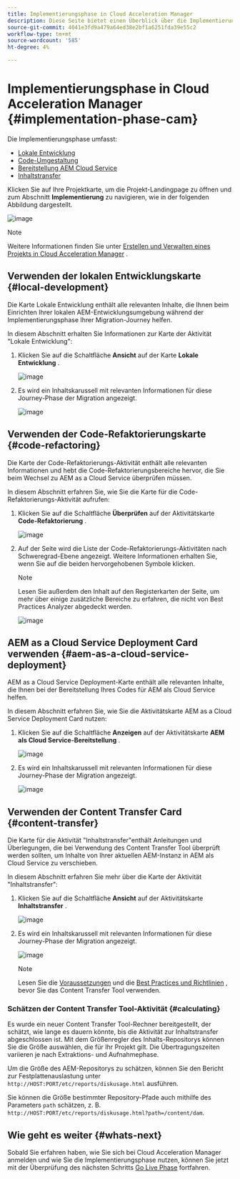 ```yaml
---
title: Implementierungsphase in Cloud Acceleration Manager
description: Diese Seite bietet einen Überblick über die Implementierungsphase in Cloud Acceleration Manager.
source-git-commit: 4041e3fd9a479a64ed38e2bf1a6251fda39e55c2
workflow-type: tm+mt
source-wordcount: '585'
ht-degree: 4%

---
```



# Implementierungsphase in Cloud Acceleration Manager {#implementation-phase-cam}

Die Implementierungsphase umfasst:

* [Lokale Entwicklung](#local-development)
* [Code-Umgestaltung](#code-refactoring)
* [Bereitstellung AEM Cloud Service](#aem-as-a-cloud-service-deployment)
* [Inhaltstransfer](#content-transfer)


Klicken Sie auf Ihre Projektkarte, um die Projekt-Landingpage zu öffnen und zum Abschnitt **Implementierung** zu navigieren, wie in der folgenden Abbildung dargestellt.

![image](/help/move-to-cloud-service/cloud-acceleration-manager/assets/implementation-1.png)

>[!NOTE]
>Weitere Informationen finden Sie unter [Erstellen und Verwalten eines Projekts in Cloud Acceleration Manager](https://experienceleague.adobe.com/docs/experience-manager-cloud-service/moving/cloud-acceleration-manager/using-cam/getting-started-cam.html?lang=en#create-project) .


## Verwenden der lokalen Entwicklungskarte {#local-development}

Die Karte Lokale Entwicklung enthält alle relevanten Inhalte, die Ihnen beim Einrichten Ihrer lokalen AEM-Entwicklungsumgebung während der Implementierungsphase Ihrer Migration-Journey helfen.

In diesem Abschnitt erhalten Sie Informationen zur Karte der Aktivität &quot;Lokale Entwicklung&quot;:

1. Klicken Sie auf die Schaltfläche **Ansicht** auf der Karte **Lokale Entwicklung** .

   ![image](/help/move-to-cloud-service/cloud-acceleration-manager/assets/implementation-2.png)

1. Es wird ein Inhaltskarussell mit relevanten Informationen für diese Journey-Phase der Migration angezeigt.

   ![image](/help/move-to-cloud-service/cloud-acceleration-manager/assets/implementation-3.png)


## Verwenden der Code-Refaktorierungskarte {#code-refactoring}

Die Karte der Code-Refaktorierungs-Aktivität enthält alle relevanten Informationen und hebt die Code-Refaktorierungsbereiche hervor, die Sie beim Wechsel zu AEM as a Cloud Service überprüfen müssen.

In diesem Abschnitt erfahren Sie, wie Sie die Karte für die Code-Refaktorierungs-Aktivität aufrufen:

1. Klicken Sie auf die Schaltfläche **Überprüfen** auf der Aktivitätskarte **Code-Refaktorierung** .

   ![image](/help/move-to-cloud-service/cloud-acceleration-manager/assets/implementation-4.png)

1. Auf der Seite wird die Liste der Code-Refaktorierungs-Aktivitäten nach Schweregrad-Ebene angezeigt. Weitere Informationen erhalten Sie, wenn Sie auf die beiden hervorgehobenen Symbole klicken.

   >[!NOTE]
   >Lesen Sie außerdem den Inhalt auf den Registerkarten der Seite, um mehr über einige zusätzliche Bereiche zu erfahren, die nicht von Best Practices Analyzer abgedeckt werden.

   ![image](/help/move-to-cloud-service/cloud-acceleration-manager/assets/readiness-5.png)


## AEM as a Cloud Service Deployment Card verwenden {#aem-as-a-cloud-service-deployment}

AEM as a Cloud Service Deployment-Karte enthält alle relevanten Inhalte, die Ihnen bei der Bereitstellung Ihres Codes für AEM als Cloud Service helfen.

In diesem Abschnitt erfahren Sie, wie Sie die Aktivitätskarte AEM as a Cloud Service Deployment Card nutzen:

1. Klicken Sie auf die Schaltfläche **Anzeigen** auf der Aktivitätskarte **AEM als Cloud Service-Bereitstellung** .

   ![image](/help/move-to-cloud-service/cloud-acceleration-manager/assets/implementation-6.png)

1. Es wird ein Inhaltskarussell mit relevanten Informationen für diese Journey-Phase der Migration angezeigt.

   ![image](/help/move-to-cloud-service/cloud-acceleration-manager/assets/aem-deployment-card.png)


## Verwenden der Content Transfer Card {#content-transfer}

Die Karte für die Aktivität &quot;Inhaltstransfer&quot;enthält Anleitungen und Überlegungen, die bei Verwendung des Content Transfer Tool überprüft werden sollten, um Inhalte von Ihrer aktuellen AEM-Instanz in AEM als Cloud Service zu verschieben.

In diesem Abschnitt erfahren Sie mehr über die Karte der Aktivität &quot;Inhaltstransfer&quot;:

1. Klicken Sie auf die Schaltfläche **Ansicht** auf der Aktivitätskarte **Inhaltstransfer** .

   ![image](/help/move-to-cloud-service/cloud-acceleration-manager/assets/implementation-8.png)

1. Es wird ein Inhaltskarussell mit relevanten Informationen für diese Journey-Phase der Migration angezeigt.

   ![image](/help/move-to-cloud-service/cloud-acceleration-manager/assets/content-transfertool-card.png)

   >[!NOTE]
   >Lesen Sie die [Voraussetzungen](https://experienceleague.adobe.com/docs/experience-manager-cloud-service/moving/cloud-migration/content-transfer-tool/prerequisites-content-transfer-tool.html?lang=en) und die [Best Practices und Richtlinien](https://experienceleague.adobe.com/docs/experience-manager-cloud-service/moving/cloud-migration/content-transfer-tool/overview-content-transfer-tool.html?lang=en) , bevor Sie das Content Transfer Tool verwenden.

### Schätzen der Content Transfer Tool-Aktivität {#calculating}

Es wurde ein neuer Content Transfer Tool-Rechner bereitgestellt, der schätzt, wie lange es dauern könnte, bis die Aktivität zur Inhaltstransfer abgeschlossen ist. Mit dem Größenregler des Inhalts-Repositorys können Sie die Größe auswählen, die für Ihr Projekt gilt. Die Übertragungszeiten variieren je nach Extraktions- und Aufnahmephase.

Um die Größe des AEM-Repositorys zu schätzen, können Sie den Bericht zur Festplattenauslastung unter `http://HOST:PORT/etc/reports/diskusage.html` ausführen.

Sie können die Größe bestimmter Repository-Pfade auch mithilfe des Parameters `path` schätzen, z. B. `http://HOST:PORT/etc/reports/diskusage.html?path=/content/dam`.

## Wie geht es weiter {#whats-next}

Sobald Sie erfahren haben, wie Sie sich bei Cloud Acceleration Manager anmelden und wie Sie die Implementierungsphase nutzen, können Sie jetzt mit der Überprüfung des nächsten Schritts [Go Live Phase](https://experienceleague.adobe.com/docs/experience-manager-cloud-service/moving/cloud-acceleration-manager/using-cam/cam-golive-phase.html?lang=en) fortfahren.
